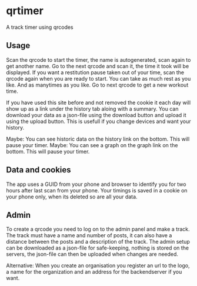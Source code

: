 # qrtimer
A track timer using qrcodes

## Usage
Scan the qrcode to start the timer, the name is autogenerated, scan again to get another name.
Go to the next qrcode and scan it, the time it took will be displayed. If you want a restitution pause taken out of your time, scan the qrcode again when you are ready to start. You can take as much rest as you like. And as manytimes as you like. Go to next qrcode to get a new workout time.

If you have used this site before and not removed the cookie it each day will show up as a link under the history tab aloing with a summary.
You can download your data as a json-file using the download button and upload it using the upload button. This is usefull if you change devices and want your history.


Maybe: You can see historic data on the history link on the bottom. This will pause your timer.
Maybe: You can see a graph on the graph link on the bottom. This will pause your timer.


## Data and cookies
The app uses a GUID from your phone and browser to identify you for two hours after last scan from your phone. Your timings is saved in a cookie on your phone only, when its deleted so are all your data.

## Admin
To create a qrcode you need to log on to the admin panel and make a track. The track must have a name and number of posts, it can also have a distance between the posts and a description of the track.
The admin setup can be downloaded as a json-file for safe-keeping, nothing is stored on the servers, the json-file can then be uploaded when changes are needed.

Alternative: When you create an organisation you register an url to the logo, a name for the organization and an address for the backendserver if you want.
